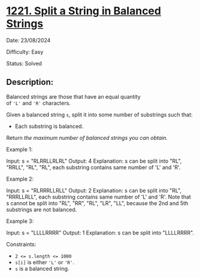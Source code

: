 # [1221\. Split a String in Balanced Strings](https://leetcode.com/problems/split-a-string-in-balanced-strings/)

Date: 23/08/2024

Difficulty: Easy

Status: Solved

## Description:

Balanced strings are those that have an equal quantity of `'L'` and `'R'` characters.

Given a balanced string `s`, split it into some number of substrings such that:

-   Each substring is balanced.

Return *the maximum number of balanced strings you can obtain.*

Example 1:

Input: s = "RLRRLLRLRL"
Output: 4
Explanation: s can be split into "RL", "RRLL", "RL", "RL", each substring contains same number of 'L' and 'R'.

Example 2:

Input: s = "RLRRRLLRLL"
Output: 2
Explanation: s can be split into "RL", "RRRLLRLL", each substring contains same number of 'L' and 'R'.
Note that s cannot be split into "RL", "RR", "RL", "LR", "LL", because the 2nd and 5th substrings are not balanced.

Example 3:

Input: s = "LLLLRRRR"
Output: 1
Explanation: s can be split into "LLLLRRRR".

Constraints:

-   `2 <= s.length <= 1000`
-   `s[i]` is either `'L'` or `'R'`.
-   `s` is a balanced string.